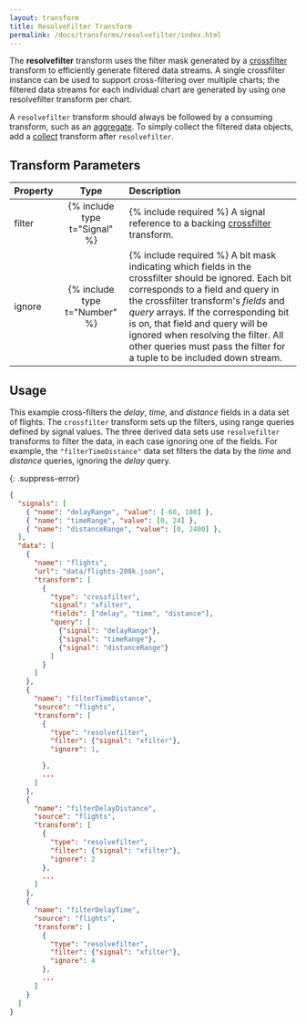 ```yaml
---
layout: transform
title: ResolveFilter Transform
permalink: /docs/transforms/resolvefilter/index.html
---
```


The **resolvefilter** transform uses the filter mask generated by a [crossfilter](../crossfilter) transform to efficiently generate filtered data streams. A single crossfilter instance can be used to support cross-filtering over multiple charts; the filtered data streams for each individual chart are generated by using one resolvefilter transform per chart.

A `resolvefilter` transform should always be followed by a consuming transform, such as an [aggregate](../aggregate). To simply collect the filtered data objects, add a [collect](../collect) transform after `resolvefilter`.

## Transform Parameters

| Property            | Type                           | Description   |
| :------------------ | :----------------------------: | :------------ |
| filter              | {% include type t="Signal" %}  | {% include required %} A signal reference to a backing [crossfilter](../crossfilter) transform.|
| ignore              | {% include type t="Number" %}  | {% include required %} A bit mask indicating which fields in the crossfilter should be ignored. Each bit corresponds to a field and query in the crossfilter transform's _fields_ and _query_ arrays. If the corresponding bit is on, that field and query will be ignored when resolving the filter. All other queries must pass the filter for a tuple to be included down stream.|


## Usage

This example cross-filters the _delay_, _time_, and _distance_ fields in a data set of flights. The `crossfilter` transform sets up the filters, using range queries defined by signal values. The three derived data sets use `resolvefilter` transforms to filter the data, in each case ignoring one of the fields. For example, the `"filterTimeDistance"` data set filters the data by the _time_ and _distance_ queries, ignoring the _delay_ query.

{: .suppress-error}
```json
{
  "signals": [
    { "name": "delayRange", "value": [-60, 180] },
    { "name": "timeRange", "value": [0, 24] },
    { "name": "distanceRange", "value": [0, 2400] },
  ],
  "data": [
    {
      "name": "flights",
      "url": "data/flights-200k.json",
      "transform": [
        {
          "type": "crossfilter",
          "signal": "xfilter",
          "fields": ["delay", "time", "distance"],
          "query": [
            {"signal": "delayRange"},
            {"signal": "timeRange"},
            {"signal": "distanceRange"}
          ]
        }
      ]
    },
    {
      "name": "filterTimeDistance",
      "source": "flights",
      "transform": [
        {
          "type": "resolvefilter",
          "filter": {"signal": "xfilter"},
          "ignore": 1,

        },
        ...
      ]
    },
    {
      "name": "filterDelayDistance",
      "source": "flights",
      "transform": [
        {
          "type": "resolvefilter",
          "filter": {"signal": "xfilter"},
          "ignore": 2
        },
        ...
      ]
    },
    {
      "name": "filterDelayTime",
      "source": "flights",
      "transform": [
        {
          "type": "resolvefilter",
          "filter": {"signal": "xfilter"},
          "ignore": 4
        },
        ...
      ]
    }
  ]
}
```
